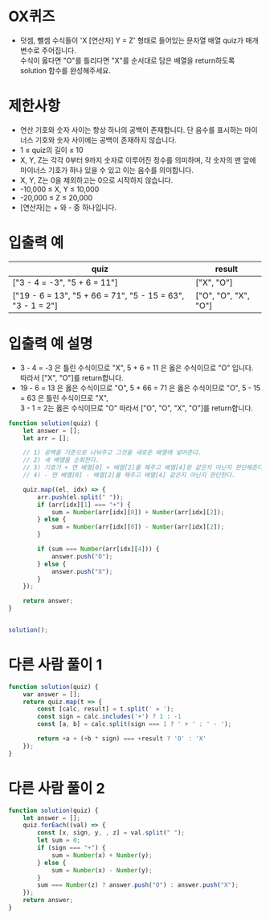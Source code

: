 # OX퀴즈
- 덧셈, 뺄셈 수식들이 'X [연산자] Y = Z' 형태로 들어있는 문자열 배열 quiz가 매개변수로 주어집니다.  
수식이 옳다면 "O"를 틀리다면 "X"를 순서대로 담은 배열을 return하도록 solution 함수를 완성해주세요.

# 제한사항
- 연산 기호와 숫자 사이는 항상 하나의 공백이 존재합니다. 단 음수를 표시하는 마이너스 기호와 숫자 사이에는 공백이 존재하지 않습니다.
- 1 ≤ quiz의 길이 ≤ 10
- X, Y, Z는 각각 0부터 9까지 숫자로 이루어진 정수를 의미하며, 각 숫자의 맨 앞에 마이너스 기호가 하나 있을 수 있고 이는 음수를 의미합니다.
- X, Y, Z는 0을 제외하고는 0으로 시작하지 않습니다.
- -10,000 ≤ X, Y ≤ 10,000
- -20,000 ≤ Z ≤ 20,000
- [연산자]는 + 와 - 중 하나입니다.


# 입출력 예
| quiz | result |
| ---- | ------ |
| ["3 - 4 = -3", "5 + 6 = 11"] | ["X", "O"] |
| ["19 - 6 = 13", "5 + 66 = 71", "5 - 15 = 63", "3 - 1 = 2"] | ["O", "O", "X", "O"] |



# 입출력 예 설명
- 3 - 4 = -3 은 틀린 수식이므로 "X", 5 + 6 = 11 은 옳은 수식이므로 "O" 입니다. 따라서 ["X", "O"]를 return합니다.
- 19 - 6 = 13 은 옳은 수식이므로 "O", 5 + 66 = 71 은 옳은 수식이므로 "O", 5 - 15 = 63 은 틀린 수식이므로 "X",  
3 - 1 = 2는 옳은 수식이므로 "O" 따라서 ["O", "O", "X", "O"]를 return합니다.


```javascript
function solution(quiz) {
    let answer = [];
    let arr = [];

    // 1) 공백을 기준으로 나눠주고 그것을 새로운 배열에 넣어준다.
    // 2) 새 배열을 순회한다.
    // 3) 기호가 + 면 배열[0] + 배열[2]를 해주고 배열[4]랑 같은지 아닌지 판단해준다.
    // 4) - 면 배열[0] - 배열[2]를 해주고 배열[4] 같은지 아닌지 판단한다.

    quiz.map((el, idx) => {
        arr.push(el.split(" "));
        if (arr[idx][1] === "+") {
            sum = Number(arr[idx][0]) + Number(arr[idx][2]);
        } else {
            sum = Number(arr[idx][0]) - Number(arr[idx][2]);
        }

        if (sum === Number(arr[idx][4])) {
            answer.push("O");
        } else {
            answer.push("X");
        }
    });

    return answer;
}


solution();
```

# 다른 사람 풀이 1
```javascript
function solution(quiz) {
    var answer = [];
    return quiz.map(t => {
        const [calc, result] = t.split(' = ');
        const sign = calc.includes('+') ? 1 : -1
        const [a, b] = calc.split(sign === 1 ? ' + ' : ' - ');

        return +a + (+b * sign) === +result ? 'O' : 'X'
    });
}
```

# 다른 사람 풀이 2
```javascript
function solution(quiz) {
    let answer = [];
    quiz.forEach((val) => {
        const [x, sign, y, , z] = val.split(" ");
        let sum = 0;
        if (sign === "+") {
            sum = Number(x) + Number(y);
        } else {
            sum = Number(x) - Number(y);
        }
        sum === Number(z) ? answer.push("O") : answer.push("X");
    });
    return answer;
}
```



